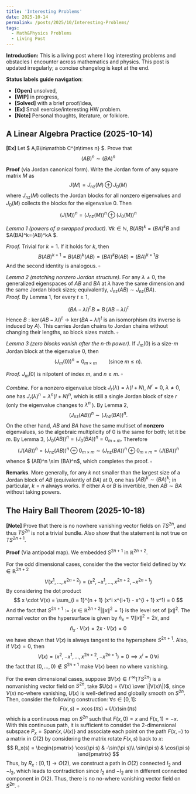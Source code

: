 ```yaml
---
title: 'Interesting Problems'
date: 2025-10-14
permalink: /posts/2025/10/Interesting-Problems/
tags:
  - Math&Physics Problems
  - Living Post
---
```

**Introduction:** This is a living post where I log interesting problems and obstacles I encounter across mathematics and physics. This post is updated irregularly; a concise changelog is kept at the end.

**Status labels guide navigation**:

- **[Open]** unsolved,
- **[WIP]** in progress,
- **[Solved]** with a brief proof/idea,
- **[Ex]** Small exercise/interesting HW problem.
- **[Note]** Personal thoughts, literature, or folklore.

A Linear Algebra Practice (2025-10-14)
---

**[Ex]** Let $ A,B\in\mathbb C^{n\times n} $. Prove that
$$
(AB)^n \sim (BA)^n
$$

**Proof** (via Jordan canonical form). Write the Jordan form of any square matrix $M$ as
$$
J(M)=J_{\mathrm{nz}}(M)\oplus J_0(M)
$$
where $J_{\mathrm{nz}}(M)$ collects the Jordan blocks for all nonzero eigenvalues and $J_0(M)$ collects the blocks for the eigenvalue $0$. Then
$$
\big(J(M)\big)^n=\big(J_{\mathrm{nz}}(M)\big)^n\oplus \big(J_0(M)\big)^n
$$

*Lemma 1 (powers of a swapped product).* $\forall k\in\mathbb N$, $B(AB)^k=(BA)^kB$ and $A(BA)^k=(AB)^kA $.

*Proof.* Trivial for $k=1$. If it holds for $k$, then
$$
B(AB)^{k+1} = B(AB)^k(AB) = (BA)^kB(AB) = (BA)^{k+1} B
$$
And the second identity is analogous. $\square$

*Lemma 2 (matching nonzero Jordan structure).* For any $\lambda\neq 0$, the generalized eigenspaces of $AB$ and $BA$ at $\lambda$ have the same dimension and the same Jordan block sizes; equivalently, $J_{\mathrm{nz}}(AB)\sim J_{\mathrm{nz}}(BA)$. \
*Proof.* By Lemma 1, for every $t\ge1$,

$$
(BA-\lambda I)^t\,B=B\,(AB-\lambda I)^t
$$
Hence $B:\ker(AB-\lambda I)^t\longrightarrow \ker(BA - \lambda I)^t$ is an isomorphism (its inverse is induced by $A$). This carries Jordan chains to Jordan chains without changing their lengths, so block sizes match. $\square$

*Lemma 3 (zero blocks vanish after the $n$-th power).* If $J_m(0)$ is a size-$m$ Jordan block at the eigenvalue $0$, then
$$
\big(J_m(0)\big)^n = 0_{m\times m} \qquad (\text{since }m\le n).
$$

*Proof.* $J_m(0)$ is nilpotent of index $m$, and $n\ge m$. $\square$

*Combine.* For a nonzero eigenvalue block $J_r(\lambda)=\lambda(I+N)$, $N^r=0,\ \lambda\neq0$, one has $J_r(\lambda)^n=\lambda^n(I+N)^n$, which is still a single Jordan block of size $r$ (only the eigenvalue changes to $\lambda^n$ ). By Lemma 2,
$$
\big(J_{\mathrm{nz}}(AB)\big)^n \sim \big(J_{\mathrm{nz}}(BA)\big)^n .
$$
On the other hand, $AB$ and $BA$ have the same multiset of **nonzero** eigenvalues, so the algebraic multiplicity of $0$ is the same for both; let it be $m$. By Lemma 3, $\big(J_0(AB)\big)^n=\big(J_0(BA)\big)^n=0_{m\times m}$. Therefore
$$
\big(J(AB)\big)^n = \big(J_{\mathrm{nz}}(AB)\big)^n\oplus 0_{m\times m} \sim \big(J_{\mathrm{nz}}(BA)\big)^n\oplus 0_{m\times m} = \big(J(BA)\big)^n
$$
whence $ (AB)^n \sim (BA)^n$, which completes the proof. $\square$

**Remarks**. More generally, for any $k$ not smaller than the largest size of a Jordan block of $AB$ (equivalently of $BA$) at $0$, one has $(AB)^k\sim (BA)^k$; in particular, $k = n$ always works. If either $A$ or $B$ is invertible, then $AB\sim BA$ without taking powers.

The Hairy Ball Theorem (2025-10-18)
---

**[Note]** Prove that there is no nowhere vanishing vector fields on $TS^{2n}$, and thus $TS^{2n}$ is not a trivial bundle. Also show that the statement is not true on $TS^{2n+1}$.

**Proof** (Via antipodal map). We embedded $S^{2n+1}$ in $\mathbb{R}^{2n+2}$.

For the odd dimensional cases, consider the the vector field defined by $\forall x \in \mathbb{R}^{2n+2}$
$$
V(x^{1}, \dots, x^{2n+2}) = (x^2, -x^1, \dots, x^{2n+2}, -x^{2n+1})
$$
By considering the dot product
$$
x \cdot V(x) = \sum_{i = 1}^{n + 1} (x^i x^{i+1} - x^{i + 1} x^1) = 0
$$
And the fact that $S^{2n + 1} := \{x \in \mathbb{R}^{2n+2} | \|x\|^2 = 1\}$ is the level set of $\|x\|^2$. The normal vector on the hypersurface is given by $\hat n_x = \nabla\|x\|^2 = 2x$, and
$$
\hat n_x \cdot V(x) = 2 x \cdot V(x) = 0
$$
we have shown that $V(x)$ is always tangent to the hypersphere $S^{2n+1}$. Also, if $V(x) = 0$, then
$$
V(x) = (x^2, -x^1, \dots, x^{2n+2}, -x^{2n+1}) = 0 \implies x^i = 0 \, \forall i
$$
the fact that $(0, \dots, 0) \notin S^{2n+1}$ make $V(x)$ been no where vanishing.

For the even dimensional cases, suppose $\exists V(x) \in \Gamma^\infty(TS^{2n})$ is a nonvanishing vector field on $S^{2n}$, take $U(x) = {V(x) \over \|V(x)\|}$, since $V(x)$ no-where vanishing, $U(x)$ is well-defined and globally smooth on $S^{2n}$. Then, consider the following construction: $\forall s \in [0, 1]:$
$$
F(x, s) = x \cos(\pi s) + U(x) \sin(\pi s)
$$
which is a continuous map on $S^{2n}$ such that $F(x, 0) = x$ and $F(x, 1) = -x$. With this continuous path, it is sufficient to considet the 2-dimensional subspace $P_x = \mathrm{Span}\{x, U(x)\}$ and associate each point on the path $F(x, -)$ to a matrix in $O(2)$ by considering the matrix rotate $F(x, s)$ back to $x$:
$$
R_x(s) = \begin{pmatrix}
  \cos(\pi s) & -\sin(\pi s)\\
  \sin(\pi s) & \cos(\pi s)
\end{pmatrix}
$$
Thus, by $R_x: [0, 1] \to O(2)$, we construct a path in $O(2)$ connected $I_2$ and $-I_2$, which leads to contradiction since $I_2$ and $-I_2$ are in different connected component in $O(2)$. Thus, there is no no-where vanishing vector field on $S^{2n}$. $\square$
